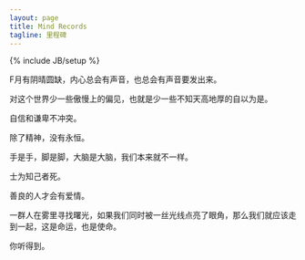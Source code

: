 ```yaml
---
layout: page
title: Mind Records
tagline: 里程碑 
---
```

{% include JB/setup %}

F月有阴晴圆缺，内心总会有声音，也总会有声音要发出来。

对这个世界少一些傲慢上的偏见，也就是少一些不知天高地厚的自以为是。

自信和谦卑不冲突。

除了精神，没有永恒。

手是手，脚是脚，大脑是大脑，我们本来就不一样。

士为知己者死。

善良的人才会有爱情。

一群人在雾里寻找曙光，如果我们同时被一丝光线点亮了眼角，那么我们就应该走到一起，这是命运，也是使命。

你听得到。
